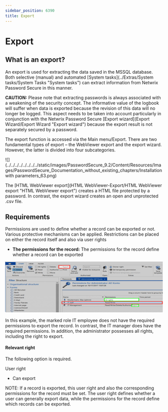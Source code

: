 ```yaml
---
sidebar_position: 6390
title: Export
---
```


# Export

## What is an export?

An export is used for extracting the data saved in the MSSQL database. Both selective (manual) and automated [System tasks](../Extras/System tasks/System Tasks "System tasks") can extract information from Netwrix Password Secure in this manner.

**CAUTION:** Please note that extracting passwords is always associated with a weakening of the security concept. The informative value of the logbook will suffer when data is exported because the revision of this data will no longer be logged. This aspect needs to be taken into account particularly in conjunction with the Netwrix Password Secure [Export wizard](Export Wizard/Export Wizard "Export wizard") because the export result is not separately secured by a password.

The export function is accessed via the Main menu/Export. There are two fundamental types of export – the WebViewer export and the export wizard. However, the latter is divided into four subcategories.

![](../../../../../../../../static/images/PasswordSecure_9.2/Content/Resources/Images/PasswordSecure_Documentation_without_existing_chapters/Installation with parameters_63.png)

The [HTML WebViewer export](HTML WebViewer-Export/HTML WebViewer export "HTML WebViewer export") creates a HTML file protected by a password. In contrast, the export wizard creates an open and unprotected .csv file.

## Requirements

Permissions are used to define whether a record can be exported or not. Various protective mechanisms can be applied. Restrictions can be placed on either the record itself and also via user rights

* **The permissions for the record:** The permissions for the record define whether a record can be exported

![Export in the ribbon](../../../../../../../../static/images/PasswordSecure_9.2/Content/Resources/Images/Installation_with_parameters_64-en.png "Export in the ribbon")

In this example, the marked role IT employee does not have the required permissions to export the record. In contrast, the IT manager does have the required permissions. In addition, the administrator possesses all rights, including the right to export.

#### Relevant right

The following option is required.

User right

* Can export

NOTE: If a record is exported, this user right and also the corresponding permissions for the record must be set. The user right defines whether a user can generally export data, while the permissions for the record define which records can be exported.